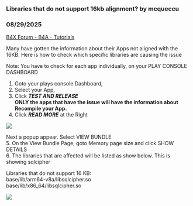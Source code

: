 ### Libraries that do not support 16kb alignment? by mcqueccu
### 08/29/2025
[B4X Forum - B4A - Tutorials](https://www.b4x.com/android/forum/threads/168440/)

Many have gotten the information about their Apps not aligned with the 16KB. Here is how to check which specific libraries are causing the issue  
  
Note: You have to check for each app individually, on your PLAY CONSOLE DASHBOARD  
  
  
1. Goto your plays console Dashboard,  
2. Select your App,  
3. Click ***TEST AND RELEASE*  
ONLY the apps that have the issue will have the information about Recompile your App.**   
4. Click ***READ MORE*** at the Right  
  
![](https://www.b4x.com/android/forum/attachments/166391)  
  
Next a popup appear. Select VIEW BUNDLE  
5. On the View Bundle Page, goto Memory page size and click SHOW DETAILS  
6. The libraries that are affected will be listed as show below. This is showing sqlcipher  
  
Libraries that do not support 16 KB:  
base/lib/arm64-v8a/libsqlcipher.so  
base/lib/x86\_64/libsqlcipher.so  
  
  
  
![](https://www.b4x.com/android/forum/attachments/166390)